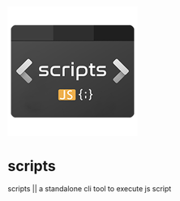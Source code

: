 ![Alt text](/repository/scripts.png?raw=true)
# scripts

scripts || a standalone cli tool to execute js script
